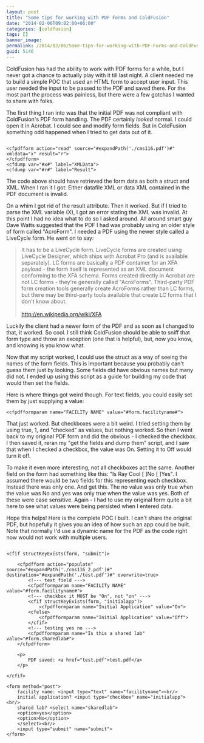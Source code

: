 ```yaml
---
layout: post
title: "Some tips for working with PDF Forms and ColdFusion"
date: "2014-02-06T09:02:00+06:00"
categories: [coldfusion]
tags: []
banner_image: 
permalink: /2014/02/06/Some-tips-for-working-with-PDF-Forms-and-ColdFusion
guid: 5146
---
```


<p>
ColdFusion has had the ability to work with PDF forms for a while, but I never got a chance to actually play with it till last night. A client needed me to build a simple POC that used an HTML form to accept user input. This user needed the input to be passed to the PDF and saved there. For the most part the process was painless, but there were a few gotchas I wanted to share with folks.
</p>
<!--more-->
<p>
The first thing I ran into was that the initial PDF was not compliant with ColdFusion's PDF form handling. The PDF certainly <i>looked</i> normal. I could open it in Acrobat. I could see and modify form fields. But in ColdFusion something odd happened when I tried to get data out of it.
</p>

<pre><code class="language-markup">
&lt;cfpdfform action=&quot;read&quot; source=&quot;#expandPath(&#x27;.&#x2F;cms116.pdf&#x27;)#&quot; xmldata=&quot;x&quot; result=&quot;r&quot;&gt;
&lt;&#x2F;cfpdfform&gt;
&lt;cfdump var=&quot;#x#&quot; label=&quot;XMLData&quot;&gt;
&lt;cfdump var=&quot;#r#&quot; label=&quot;Result&quot;&gt;
</code></pre>

<p>
The code above should have retrieved the form data as both a struct and XML. When I ran it I got: Either datafile XML or data XML contained in the PDF document is invalid.
</p>

<p>
On a whim I got rid of the result attribute. Then it worked. But if I tried to parse the XML variable (X), I got an error stating the XML was invalid. At this point I had no idea what to do so I asked around. All around smart guy Dave Watts suggested that the PDF I had was probably using an older style of form called "AcroForm". I needed a PDF using the newer style called a LiveCycle form. He went on to say:
</p>

<blockquote>
It has to be a LiveCycle form. LiveCycle forms are created using
LiveCycle Designer, which ships with Acrobat Pro (and is available
separately). LC forms are basically a PDF container for an XFA payload
- the form itself is represented as an XML document conforming to the
XFA schema. Forms created directly in Acrobat are not LC forms -
they're generally called "AcroForms". Third-party PDF form creation
tools generally create AcroForms rather than LC forms, but there may
be third-party tools available that create LC forms that I don't know
about.
<br/><br/>
<a href="http://en.wikipedia.org/wiki/XFA">http://en.wikipedia.org/wiki/XFA</a>
</blockquote>

<p>
Luckily the client had a newer form of the PDF and as soon as I changed to that, it worked. So cool. I still think ColdFusion should be able to sniff that form type and throw an exception (one that is helpful), but, now you know, and knowing is you know what.
</p>

<p>
Now that my script worked, I could use the struct as a way of seeing the names of the form fields. This is important because you probably can't guess them just by looking. Some fields did have obvious names but many did not. I ended up using this script as a guide for building my code that would then set the fields.
</p>

<p>
Here is where things got weird though. For text fields, you could easily set them by just supplying a value:
</p>

<pre><code class="language-markup">&lt;cfpdfformparam name=&quot;FACILITy NAME&quot; value=&quot;#form.facilityname#&quot;&gt;</code></pre>

<p>
That just worked. But checkboxes were a bit weird. I tried setting them by using true, 1, and "checked" as values, but nothing worked. So then I went back to my original PDF form and did the obvious - I checked the checkbox. I then saved it, reran my "get the fields and dump them" script, and I saw that when I checked a checkbox, the value was On. Setting it to Off would turn it off. 
</p>

<p>
To make it even more interesting, not all checkboxes act the same. Another field on the form had something like this:  "Is Ray Cool  [ ]No [ ]Yes". I assumed there would be two fields for this representing each checkbox. Instead there was only one. And get this. The no value was only true when the value was No and yes was only true when the value was yes. Both of these were case sensitive. Again - I had to use my original form quite a bit here to see what values were being persisted when I entered data.
</p>

<p>
Hope this helps! Here is the complete POC I built. I can't share the original PDF, but hopefully it gives you an idea of how such an app could be built. Note that normally I'd use a dynamic name for the PDF as the code right now would not work with multiple users.
</p>

<pre><code class="language-markup">
&lt;cfif structKeyExists(form, &quot;submit&quot;)&gt;

	&lt;cfpdfform action=&quot;populate&quot; source=&quot;#expandPath(&#x27;.&#x2F;cms116_2.pdf&#x27;)#&quot; destination=&quot;#expandPath(&#x27;.&#x2F;test.pdf&#x27;)#&quot; overwrite=true&gt;
		&lt;!--- text field ---&gt;
		&lt;cfpdfformparam name=&quot;FACILITy NAME&quot; value=&quot;#form.facilityname#&quot;&gt;
		&lt;!--- checkbox it MUST be &quot;On&quot;, not &quot;on&quot; ---&gt;
		&lt;cfif structKeyExists(form, &quot;initialapp&quot;)&gt;
			&lt;cfpdfformparam name=&quot;Initial Application&quot; value=&quot;On&quot;&gt;
		&lt;cfelse&gt;
			&lt;cfpdfformparam name=&quot;Initial Application&quot; value=&quot;Off&quot;&gt;
		&lt;&#x2F;cfif&gt;
		&lt;!--- testing yes no ---&gt;
		&lt;cfpdfformparam name=&quot;Is this a shared lab&quot; value=&quot;#form.sharedlab#&quot;&gt;
	&lt;&#x2F;cfpdfform&gt;

	&lt;p&gt;
		PDF saved: &lt;a href=&quot;test.pdf&quot;&gt;test.pdf&lt;&#x2F;a&gt;
	&lt;&#x2F;p&gt;

&lt;&#x2F;cfif&gt;

&lt;form method=&quot;post&quot;&gt;
	facility name: &lt;input type=&quot;text&quot; name=&quot;facilityname&quot;&gt;&lt;br&#x2F;&gt;
	initial application? &lt;input type=&quot;checkbox&quot; name=&quot;initialapp&quot;&gt;&lt;br&#x2F;&gt;
	shared lab? &lt;select name=&quot;sharedlab&quot;&gt;
	&lt;option&gt;yes&lt;&#x2F;option&gt;
	&lt;option&gt;No&lt;&#x2F;option&gt;
	&lt;&#x2F;select&gt;&lt;br&#x2F;&gt;
	&lt;input type=&quot;submit&quot; name=&quot;submit&quot;&gt;
&lt;&#x2F;form&gt;

</code></pre>